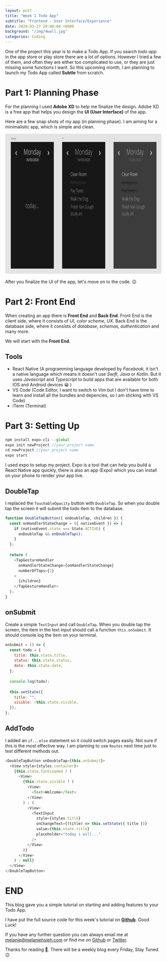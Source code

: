 ```yaml
---
layout: post
title: "Week 1 Todo App"
subtitle: "Frontend - User Interface/Experience"
date: 2020-03-27 20:00:04 +0800
background: "/img/4wall.jpg"
categories: Coding
---
```


One of the project this year is to make a Todo App. If you search _todo app_ in the app store or play store there are a lot of options. However I tried a few of them, and often they are either too complicated to use, or they are just missing some functions I want. So this upcoming month, I am planning to launch my Todo App called **Subtle** from scratch.

# Part 1: Planning Phase

For the planning I used **Adobe XD** to help me finalize the design. Adobe XD is a free app that helps you design the **UI (User Interface)** of the app.

Here are a few snap shots of my app (in planning phase). I am aiming for a minimalistic app, which is simple and clean.

<img src="/img/todo/zoomin.png" alt="zoomin" width="800" height="450">

After you finalize the UI of the app, let's move on to the code. 😉

# Part 2: Front End

When creating an app there is **Front End** and **Back End**. Front End is the client side, where it consists of _UI_, _color scheme_, _UX_. Back End is the database side, where it consists of _database_, _schemas_, _authentication_ and many more.

We will start with the **Front End**.

## Tools

- React Native (A programming language developed by _Facebook_, it isn't a native language which means it doesn't use _Swift_, _Java_ or _Kotlin_. But it uses _Javascript_ and _Typescript_ to build apps that are available for both IOS and Android devices 😀 )
- VS Code (Code Editor, I want to switch to _Vim_ but I don't have time to learn and install all the bundles and depencies, so I am sticking with VS Code)
- iTerm (Terminal)

# Part 3: Setting Up

```javascript
npm install expo-cli --global
expo init newProject //your project name
cd newProject //your project name
expo start
```

I used expo to setup my project. Expo is a tool that can help you build a React Native app quickly, there is also an app (Expo) which you can install on your phone to render your app live.

## DoubleTap

I replaced the `TouchableOpacity` button with `DoubleTap`. So when you double tap the screen it will submit the todo item to the database.

```typescript
function DoubleTapButton({ onDoubleTap, children }) {
  const onHandlerStateChange = ({ nativeEvent }) => {
    if (nativeEvent.state === State.ACTIVE) {
      onDoubleTap && onDoubleTap();
    }
  };

  return (
    <TapGestureHandler
      onHandlerStateChange={onHandlerStateChange}
      numberOfTaps={2}
    >
      {children}
    </TapGestureHandler>
  );
}
```

## onSubmit

Create a simple `TextInput` and call `DoubleTap`. When you double tap the screen, the item in the text input should call a function `this.onSubmit`. It should console log the item on your terminal.

```javascript
onSubmit = () => {
  const todo = {
    title: this.state.title,
    status: this.state.status,
    date: this.state.date,
  };

  console.log(todo);

  this.setState({
    title: "",
    visible: !this.state.visible,
  });
};
```

## AddTodo

I added an `if...else` statement so it could switch pages easily. Not sure if this is the most effective way. I am planning to use `Routes` next time just to test different methods out.

```javascript
<DoubleTapButton onDoubleTap={this.onSubmit}>
  <View style={styles.container}>
    {this.state.fontLoaded ? (
      <View>
        {this.state.visible ? (
          <View>
            <Text>Welcome</Text>
          </View>
        ) : (
          <View>
            <TextInput
              style={styles.title}
              onChangeText={(title) => this.setState({ title })}
              value={this.state.title}
              placeholder="today i will..."
            />
          </View>
        )}
      </View>
    ) : null}
  </View>
</DoubleTapButton>
```

# END

This blog gave you a simple tutorial on starting and adding features to your Todo App.

I have put the full source code for this week's tutorial on **[Github](https://github.com/melaniehsieh/subtle)**. Good Luck!

If you have any further question you can always email me at <melanie@melaniehsieh.com> or find me on [Github](https://github.com/melaniehsieh) or [Twitter](https://twitter.com/melaniehsieh).

Thanks for reading 👀. There will be a weekly blog every Friday, Stay Tuned.😉
